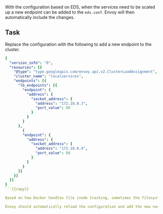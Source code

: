 With the configuration based on EDS, when the services need to be scaled up a new endpoint can be added to the `eds.conf`. Envoy will then automatically include the changes.

## Task

Replace the configuration with the following to add a new endpoint to the cluster.

```yaml
{
  "version_info": "0",
  "resources": [{
    "@type": "type.googleapis.com/envoy.api.v2.ClusterLoadAssignment",
    "cluster_name": "localservices",
    "endpoints": [{
      "lb_endpoints": [{
        "endpoint": {
          "address": {
            "socket_address": {
              "address": "172.18.0.3",
              "port_value": 80
            }
          }
        }
      },
	    {
        "endpoint": {
          "address": {
            "socket_address": {
              "address": "172.18.0.4",
              "port_value": 80
            }
          }
        }
      }]
    }]
  }]
}
```{{copy}}

Based on how Docker handles file inode tracking, sometimes the filesystem change isn't triggered and detected. Force the change with the command `mv eds.conf tmp; mv tmp eds.conf`{{exec}}

Envoy should automatically reload the configuration and add the new node into the load balancing rotation `curl localhost`{{exec}}